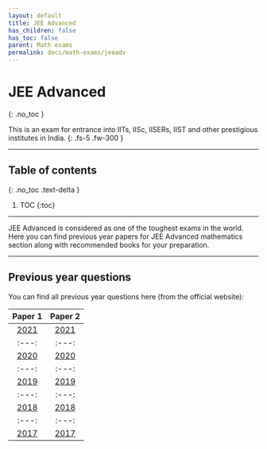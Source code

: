 ```yaml
---
layout: default
title: JEE Advanced
has_children: false
has_toc: false
parent: Math exams
permalink: docs/math-exams/jeeadv
---
```


# JEE Advanced
{: .no_toc }

This is an exam for entrance into IITs, IISc, IISERs, IIST and other prestigious institutes in India.
{: .fs-5 .fw-300 }

---

## Table of contents
{: .no_toc .text-delta }

1. TOC
{:toc}

---

JEE Advanced is considered as one of the toughest exams in the world. Here you can find previous year papers for JEE Advanced mathematics section along with recommended books for your preparation.

---

## Previous year questions
You can find all previous year questions here (from the official website):

| Paper 1 | Paper 2 |
| :---: | :---: |
| [2021](JEEadv-1-2021.pdf) | [2021](JEEadv-2-2021.pdf) |
| :---: | :---: |
| [2020](JEEadv-1-2020.pdf) | [2020](JEEadv-2-2020.pdf) |
| :---: | :---: |
| [2019](JEEadv-1-2019.pdf) | [2019](JEEadv-2-2019.pdf) |
| :---: | :---: |
| [2018](JEEadv-1-2018.pdf) | [2018](JEEadv-2-2018.pdf) |
| :---: | :---: |
| [2017](JEEadv-1-2017.pdf) | [2017](JEEadv-2-2017.pdf) |